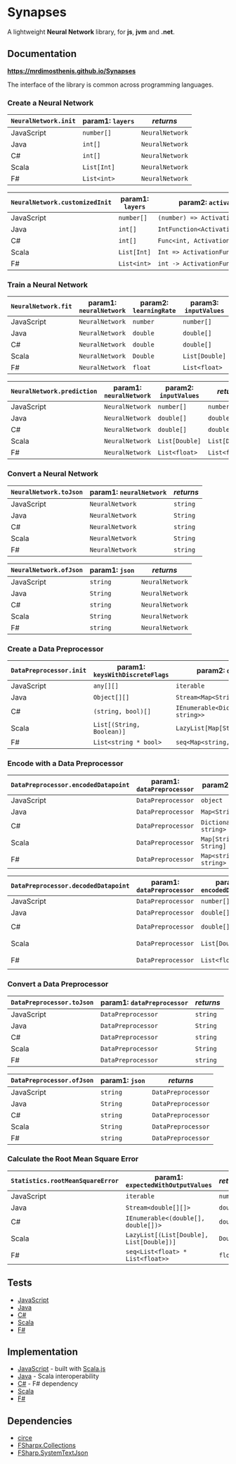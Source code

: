 # Synapses

A lightweight **Neural Network** library, for **js**, **jvm** and **.net**.

## Documentation

**https://mrdimosthenis.github.io/Synapses**

The interface of the library is common across programming languages.

### Create a Neural Network

`NeuralNetwork.init` | param1: `layers` | _returns_
---                  | ---              | ---
JavaScript           | `number[]`       | `NeuralNetwork`
Java                 | `int[]`          | `NeuralNetwork`
C#                   | `int[]`          | `NeuralNetwork`
Scala                | `List[Int]`      | `NeuralNetwork`
F#                   | `List<int>`      | `NeuralNetwork`

`NeuralNetwork.customizedInit` | param1: `layers` | param2: `activationF`             | param3: `weightInitF` | _returns_
---                            | ---              | ---                               | ---                   | ---
JavaScript                     | `number[]`       | `(number) => ActivationFunction`  | `(number) => number`  | `NeuralNetwork`
Java                           | `int[]`          | `IntFunction<ActivationFunction>` | `IntFunction<Double>` | `NeuralNetwork`
C#                             | `int[]`          | `Func<int, ActivationFunction>`   | `Func<int, Double>`   | `NeuralNetwork`
Scala                          | `List[Int]`      | `Int => ActivationFunction`       | `Int => Double`       | `NeuralNetwork`
F#                             | `List<int>`      | `int -> ActivationFunction`       | `int -> float`        | `NeuralNetwork`

### Train a Neural Network

`NeuralNetwork.fit` | param1: `neuralNetwork` | param2: `learningRate` | param3: `inputValues` | param4: `expectedOutput` | _returns_
---                 | ---                     | ---                    | ---                   | ---                      | ---
JavaScript          | `NeuralNetwork`         | `number`               | `number[]`            | `number[]`               | `NeuralNetwork`
Java                | `NeuralNetwork`         | `double`               | `double[]`            | `double[]`               | `NeuralNetwork`
C#                  | `NeuralNetwork`         | `double`               | `double[]`            | `double[]`               | `NeuralNetwork`
Scala               | `NeuralNetwork`         | `Double`               | `List[Double]`        | `List[Double]`           | `NeuralNetwork`
F#                  | `NeuralNetwork`         | `float`                | `List<float>`         | `List<float>`            | `NeuralNetwork`

`NeuralNetwork.prediction` | param1: `neuralNetwork` | param2: `inputValues` | _returns_
---                        | ---                     | ---                   | ---
JavaScript                 | `NeuralNetwork`         | `number[]`            | `number[]`
Java                       | `NeuralNetwork`         | `double[]`            | `double[]`
C#                         | `NeuralNetwork`         | `double[]`            | `double[]`
Scala                      | `NeuralNetwork`         | `List[Double]`        | `List[Double]`
F#                         | `NeuralNetwork`         | `List<float>`         | `List<float>`

### Convert a Neural Network

`NeuralNetwork.toJson` | param1: `neuralNetwork` | _returns_
---                    | ---                     | ---
JavaScript             | `NeuralNetwork`         | `string`
Java                   | `NeuralNetwork`         | `String`
C#                     | `NeuralNetwork`         | `string`
Scala                  | `NeuralNetwork`         | `String`
F#                     | `NeuralNetwork`         | `string`

`NeuralNetwork.ofJson` | param1: `json` | _returns_
---                    | ---            | ---
JavaScript             | `string`       | `NeuralNetwork`
Java                   | `String`       | `NeuralNetwork`
C#                     | `string`       | `NeuralNetwork`
Scala                  | `String`       | `NeuralNetwork`
F#                     | `string`       | `NeuralNetwork`

### Create a Data Preprocessor

`DataPreprocessor.init` | param1: `keysWithDiscreteFlags` | param2: `datapoints`                      | _returns_
---                     | ---                             | ---                                       | ---
JavaScript              | `any[][]`                       | `iterable`                                | `DataPreprocessor`
Java                    | `Object[][]`                    | `Stream<Map<String,String>>`              | `DataPreprocessor`
C#                      | `(string, bool)[]`              | `IEnumerable<Dictionary<string, string>>` | `DataPreprocessor`
Scala                   | `List[(String, Boolean)]`       | `LazyList[Map[String, String]]`           | `DataPreprocessor`
F#                      | `List<string * bool>`           | `seq<Map<string, string>>`                | `DataPreprocessor`

### Encode with a Data Preprocessor

`DataPreprocessor.encodedDatapoint` | param1: `dataPreprocessor` | param2: `datapoint`          | _returns_
---                                 | ---                        | ---                          | ---
JavaScript                          | `DataPreprocessor`         | `object`                     | `number[]`
Java                                | `DataPreprocessor`         | `Map<String,String>`         | `double[]`
C#                                  | `DataPreprocessor`         | `Dictionary<string, string>` | `double[]`
Scala                               | `DataPreprocessor`         | `Map[String, String]`        | `List[Double]`
F#                                  | `DataPreprocessor`         | `Map<string, string>`        | `List<float>`

`DataPreprocessor.decodedDatapoint` | param1: `dataPreprocessor` | param2: `encodedDatapoint` | _returns_
---                                 | ---                        | ---                        | ---
JavaScript                          | `DataPreprocessor`         | `number[]`                 | `object`
Java                                | `DataPreprocessor`         | `double[]`                 | `Map<String,String>`
C#                                  | `DataPreprocessor`         | `double[]`                 | `Dictionary<string, string>`
Scala                               | `DataPreprocessor`         | `List[Double]`             | `Map[String, String]`
F#                                  | `DataPreprocessor`         | `List<float>`              | `Map<string, string>`

### Convert a Data Preprocessor

`DataPreprocessor.toJson` | param1: `dataPreprocessor` | _returns_
---                       | ---                     | ---
JavaScript                | `DataPreprocessor`         | `string`
Java                      | `DataPreprocessor`         | `String`
C#                        | `DataPreprocessor`         | `string`
Scala                     | `DataPreprocessor`         | `String`
F#                        | `DataPreprocessor`         | `string`

`DataPreprocessor.ofJson` | param1: `json` | _returns_
---                       | ---            | ---
JavaScript                | `string`       | `DataPreprocessor`
Java                      | `String`       | `DataPreprocessor`
C#                        | `string`       | `DataPreprocessor`
Scala                     | `String`       | `DataPreprocessor`
F#                        | `string`       | `DataPreprocessor`

### Calculate the Root Mean Square Error

`Statistics.rootMeanSquareError` | param1: `expectedWithOutputValues`       | _returns_
---                              | ---                                      | ---
JavaScript                       | `iterable`                               | `number`
Java                             | `Stream<double[][]>`                     | `double`
C#                               | `IEnumerable<(double[], double[])>`      | `double`
Scala                            | `LazyList[(List[Double], List[Double])]` | `Double`
F#                               | `seq<List<float> * List<float>>`         | `float`

## Tests

* [JavaScript](test-projects%2FJavaScriptTest%2Ftest)
* [Java](test-projects%2FJavaTest%2Fsrc%2Ftest%2Fjava)
* [C#](test-projects%2FCSharpTest)
* [Scala](test-projects%2FScalaTest%2Fsrc%2Ftest%2Fscala)
* [F#](test-projects%2FF%23Test)

## Implementation

* [JavaScript](ScalaJS%2Fsrc%2Fmain%2Fscala%2Fsynapses%2FLibrary.scala) - built with [Scala.js](https://www.scala-js.org/)
* [Java](Scala%2Fsrc%2Fmain%2Fjava%2Fsynapses%2Fjvm%2Flibrary) - Scala interoperability
* [C#](CSharp) - F# dependency
* [Scala](Scala%2Fsrc%2Fmain%2Fscala%2Fsynapses%2Fmodel)
* [F#](F%23%2FModel)

## Dependencies

* [circe](https://github.com/circe/circe)
* [FSharpx.Collections](https://github.com/fsprojects/FSharpx.Collections)
* [FSharp.SystemTextJson](https://github.com/Tarmil/FSharp.SystemTextJson)
